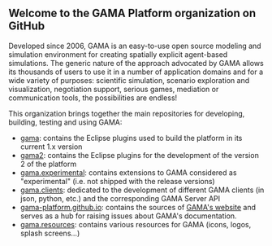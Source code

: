 ## Welcome to the GAMA Platform organization on GitHub

Developed since 2006, GAMA is an easy-to-use open source modeling and simulation environment for creating spatially explicit agent-based simulations. The generic nature of the approach advocated by GAMA allows its thousands of users to use it in a number of application domains and for a wide variety of purposes: scientific simulation, scenario exploration and visualization, negotiation support, serious games, mediation or communication tools, the possibilities are endless!



This organization brings together the main repositories for developing, building, testing and using GAMA:

- [gama](https://github.com/gama-platform/gama): contains the Eclipse plugins used to build the platform in its current 1.x version
- [gama2](https://github.com/gama-platform/gama2): contains the Eclipse plugins for the development of the version 2 of the platform
- [gama.experimental](https://github.com/gama-platform/gama.experimental): contains extensions to GAMA considered as "experimental" (i.e. not shipped with the release versions)
- [gama.clients](https://github.com/gama-platform/gama.client): dedicated to the development of different GAMA clients (in json, python, etc.) and the corresponding GAMA Server API
- [gama-platform.github.io](https://github.com/gama-platform/gama-platform.github.io): contains the sources of [GAMA's website](https://gama-platform.org) and serves as a hub for raising issues about GAMA's documentation. 
- [gama.resources](https://github.com/gama-platform/gama.resources): contains various resources for GAMA (icons, logos, splash screens...)

